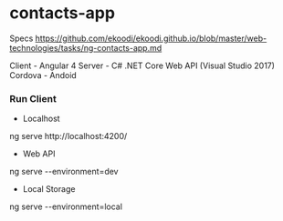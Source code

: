 # contacts-app

Specs
https://github.com/ekoodi/ekoodi.github.io/blob/master/web-technologies/tasks/ng-contacts-app.md

Client - Angular 4
Server - C# .NET Core Web API (Visual Studio 2017)
Cordova - Andoid

### Run Client

* Localhost

ng serve
http://localhost:4200/

* Web API

ng serve --environment=dev

* Local Storage

ng serve --environment=local
